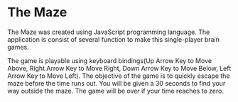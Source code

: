 # The Maze

The Maze was created using JavaScript programming language. The application is consist of several function to make this single-player brain games.

The game is playable using keyboard bindings(Up Arrow Key to Move Above, Right Arrow Key to Move Right, Down Arrow Key to Move Below, Left Arrow Key to Move Left). The objective of the game is to quickly escape the maze before the time runs out. You will be given a 30 seconds to find your way outside the maze. The game will be over if your time reaches to zero.

